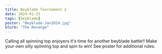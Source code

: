```yaml
---
title: Beyblade Tournament 2
date: 2024-01-23
tags: [beyblade]
poster: "Beyblade-Jan2024.jpg"
blurb: "The Revenge"
---
```


Calling all spinning top enjoyers it's time for another beyblade battle!! Make your own silly spinning top and spin to win! See poster for additional rules.